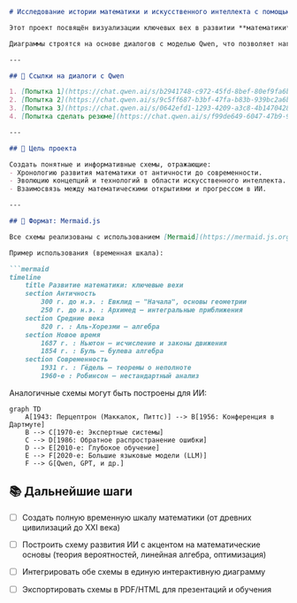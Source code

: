 
```markdown
# Исследование истории математики и искусственного интеллекта с помощью Mermaid

Этот проект посвящён визуализации ключевых вех в развитии **математики** и **искусственного интеллекта (ИИ)** с использованием языка разметки [Mermaid](https://mermaid.js.org/). 

Диаграммы строятся на основе диалогов с моделью Qwen, что позволяет наглядно представить эволюцию идей, открытий и технологий.

---

## 🔗 Ссылки на диалоги с Qwen

1. [Попытка 1](https://chat.qwen.ai/s/b2941748-c972-45fd-8bef-80ef9fa6b864?fev=0.0.182)  
2. [Попытка 2](https://chat.qwen.ai/s/9c5ff687-b3bf-47fa-b83b-939bc2a6b363?fev=0.0.182)  
3. [Попытка 3](https://chat.qwen.ai/s/0642efd1-1293-4209-a3c8-4b1470428b4b?fev=0.0.182)
4. [Попытка сделать резюме](https://chat.qwen.ai/s/f99de649-6047-47b9-9d50-32359a679770?fev=0.0.182)

---

## 🎯 Цель проекта

Создать понятные и информативные схемы, отражающие:
- Хронологию развития математики от античности до современности.
- Эволюцию концепций и технологий в области искусственного интеллекта.
- Взаимосвязь между математическими открытиями и прогрессом в ИИ.

---

## 🧩 Формат: Mermaid.js

Все схемы реализованы с использованием [Mermaid](https://mermaid.js.org/), что позволяет легко редактировать и встраивать их в документацию, веб-страницы и презентации.

Пример использования (временная шкала):

```mermaid
timeline
    title Развитие математики: ключевые вехи
    section Античность
        300 г. до н.э. : Евклид — "Начала", основы геометрии
        250 г. до н.э. : Архимед — интегральные приближения
    section Средние века
        820 г. : Аль-Хорезми — алгебра
    section Новое время
        1687 г. : Ньютон — исчисление и законы движения
        1854 г. : Буль — булева алгебра
    section Современность
        1931 г. : Гёдель — теоремы о неполноте
        1960-е : Робинсон — нестандартный анализ
```

Аналогичные схемы могут быть построены для ИИ:

```mermaid
graph TD
    A[1943: Перцептрон (Маккалок, Питтс)] --> B[1956: Конференция в Дартмуте]
    B --> C[1970-е: Экспертные системы]
    C --> D[1986: Обратное распространение ошибки]
    D --> E[2010-е: Глубокое обучение]
    E --> F[2020-е: Большие языковые модели (LLM)]
    F --> G[Qwen, GPT, и др.]
```



## 📚 Дальнейшие шаги

- [ ] Создать полную временную шкалу математики (от древних цивилизаций до XXI века)
- [ ] Построить схему развития ИИ с акцентом на математические основы (теория вероятностей, линейная алгебра, оптимизация)
- [ ] Интегрировать обе схемы в единую интерактивную диаграмму
- [ ] Экспортировать схемы в PDF/HTML для презентаций и обучения

